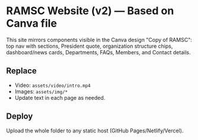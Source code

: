 # RAMSC Website (v2) — Based on Canva file
This site mirrors components visible in the Canva design "Copy of RAMSC": top nav with sections, President quote, organization structure chips, dashboard/news cards, Departments, FAQs, Members, and Contact details.

## Replace
- Video: `assets/video/intro.mp4`
- Images: `assets/img/*`
- Update text in each page as needed.

## Deploy
Upload the whole folder to any static host (GitHub Pages/Netlify/Vercel).
